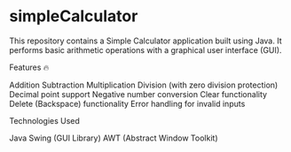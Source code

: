 # simpleCalculator
This repository contains a Simple Calculator application built using Java. It performs basic arithmetic operations with a graphical user interface (GUI).

Features 🔥

Addition
Subtraction
Multiplication
Division (with zero division protection)
Decimal point support
Negative number conversion
Clear functionality
Delete (Backspace) functionality
Error handling for invalid inputs

Technologies Used

Java
Swing (GUI Library)
AWT (Abstract Window Toolkit)


